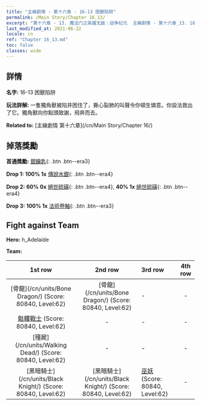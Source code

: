 ```yaml
---
title: "主線劇情 - 第十六章 - 16-13 困獸陷阱"
permalink: /Main Story/Chapter 16_13/
excerpt: "第十六章 - 13. 魔法门之英雄无敌：战争纪元  主線劇情 - 第十六章_13. 16-13 困獸陷阱"
last_modified_at: 2021-06-22
locale: cn
ref: "Chapter 16_13.md"
toc: false
classes: wide
---
```


## 詳情

 **名字:** 16-13 困獸陷阱

 **玩法詳解:** 一隻獨角獸被陷井困住了，撕心裂肺的叫聲令你頓生憐意。你設法救出了它。獨角獸向你點頭致謝，飛奔而去。

 **Related to:** [主線劇情 第十六章](/cn/Main Story/Chapter 16/)

## 掉落獎勵

 **首通獎勵:** [銀鑰匙](/cn/Items/con_693/){: .btn .btn--era3}

 **Drop 1:** **100% 1x** [傳說水銀](/cn/Items/mat_56/){: .btn .btn--era4}

 **Drop 2:** **60% 0x** [絕世硫磺](/cn/Items/mat_50/){: .btn .btn--era4}, **40% 1x** [絕世硫磺](/cn/Items/mat_50/){: .btn .btn--era4}

 **Drop 3:** **100% 1x** [法術卷軸](/cn/Items/con_694/){: .btn .btn--era3}


## Fight against Team
 **Hero:** h_Adelaide

 **Team:**


  | 1st row | 2nd row | 3rd row | 4th row |
  |:----:|:----:|:----|:----:|
  | [骨龍](/cn/units/Bone Dragon/) (Score: 80840, Level:62)  | [骨龍](/cn/units/Bone Dragon/) (Score: 80840, Level:62)  | - | - |
  | [骷髏戰士](/cn/units/Skeleton/) (Score: 80840, Level:62)  | - | - | - |
  | [殭屍](/cn/units/Walking Dead/) (Score: 80840, Level:62)  | - | - | - |
  | [黑暗騎士](/cn/units/Black Knight/) (Score: 80840, Level:62)  | [黑暗騎士](/cn/units/Black Knight/) (Score: 80840, Level:62)  | [巫妖](/cn/units/Lich/) (Score: 80840, Level:62)  | - |


